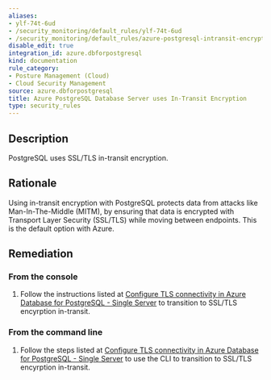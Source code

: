 ```yaml
---
aliases:
- ylf-74t-6ud
- /security_monitoring/default_rules/ylf-74t-6ud
- /security_monitoring/default_rules/azure-postgresql-intransit-encryption
disable_edit: true
integration_id: azure.dbforpostgresql
kind: documentation
rule_category:
- Posture Management (Cloud)
- Cloud Security Management
source: azure.dbforpostgresql
title: Azure PostgreSQL Database Server uses In-Transit Encryption
type: security_rules
---
```


## Description

PostgreSQL uses SSL/TLS in-transit encryption.

## Rationale

Using in-transit encryption with PostgreSQL protects data from attacks like Man-In-The-Middle (MITM), by ensuring that data is encrypted with Transport Layer Security (SSL/TLS) while moving between endpoints. This is the default option with Azure. 

## Remediation

### From the console

1. Follow the instructions listed at [Configure TLS connectivity in Azure Database for PostgreSQL - Single Server][1] to transition to SSL/TLS encyrption in-transit. 

### From the command line

1. Follow the steps listed at [Configure TLS connectivity in Azure Database for PostgreSQL - Single Server][2] to use the CLI to transition to SSL/TLS encyrption in-transit. 

[1]: https://docs.microsoft.com/en-us/azure/postgresql/concepts-ssl-connection-security#using-the-azure-portal
[2]: https://docs.microsoft.com/en-us/azure/postgresql/concepts-ssl-connection-security#using-azure-cli
